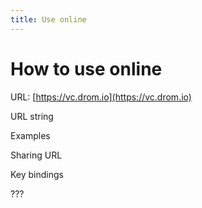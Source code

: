 ```yaml
---
title: Use online
---
```


# How to use online

URL: [https://vc.drom.io](https://vc.drom.io)

URL string

Examples

Sharing URL

Key bindings

???
